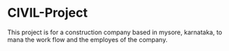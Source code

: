 # CIVIL-Project
This project is for a construction company based in mysore, karnataka, to mana the work flow and the employes of the company.
